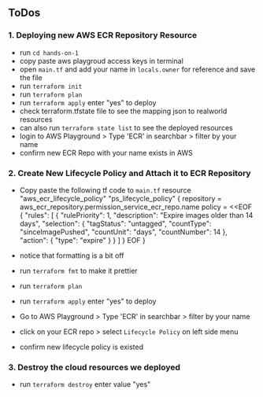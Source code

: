 ## ToDos

### 1. Deploying new AWS ECR Repository Resource
- run `cd hands-on-1`
- copy paste aws playgroud access keys in terminal
- open `main.tf` and add your name in `locals.owner` for reference and save the file
- run `terraform init`
- run `terraform plan`
- run `terraform apply` enter "yes" to deploy
- check terraform.tfstate file to see the mapping json to realworld resources
- can also run `terraform state list` to see the deployed resources
- login to AWS Playground > Type 'ECR' in searchbar > filter by your name
- confirm new ECR Repo with your name exists in AWS

### 2. Create New Lifecycle Policy and Attach it to ECR Repository
- Copy paste the following tf code to `main.tf`
resource "aws_ecr_lifecycle_policy" "ps_lifecycle_policy" {
  repository              = aws_ecr_repository.permission_service_ecr_repo.name
        policy     = <<EOF
{
    "rules": [
        {
            "rulePriority": 1,
            "description": "Expire images older than 14 days",
            "selection": {
                "tagStatus": "untagged",
                "countType": "sinceImagePushed",
                "countUnit": "days",
                "countNumber": 14
            },
            "action": {
                "type": "expire"
            }
        }
    ]
}
EOF
}

- notice that formatting is a bit off
- run `terraform fmt` to make it prettier
- run `terraform plan`
- run `terraform apply` enter "yes" to deploy
- Go to AWS Playground > Type 'ECR' in searchbar > filter by your name
- click on your ECR repo > select `Lifecycle Policy` on left side menu
- confirm new lifecycle policy is existed

### 3. Destroy the cloud resources we deployed
- run `terraform destroy` enter value "yes"

